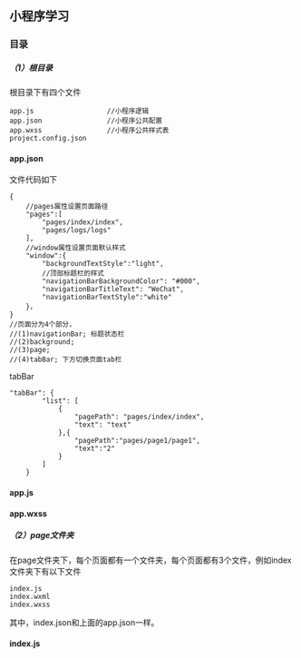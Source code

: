 ## 小程序学习  
### 目录 
##### （1）根目录  
根目录下有四个文件  

	app.js					//小程序逻辑
	app.json				//小程序公共配置
	app.wxss				//小程序公共样式表
	project.config.json

#### app.json  
文件代码如下

	{
		//pages属性设置页面路径
		"pages":[						
    		"pages/index/index",
    		"pages/logs/logs"
		],
		//window属性设置页面默认样式
		"window":{
    		"backgroundTextStyle":"light",
			//顶部标题栏的样式
    		"navigationBarBackgroundColor": "#000",
    		"navigationBarTitleText": "WeChat",
			"navigationBarTextStyle":"white"
		}，	
	} 
	//页面分为4个部分，
	//(1)navigationBar; 标题状态栏
	//(2)background;
	//(3)page;
	//(4)tabBar; 下方切换页面tab栏  
tabBar
		
	"tabBar": {
	    	"list": [
				{
					"pagePath": "pages/index/index",
					"text": "text"
				},{
					"pagePath":"pages/page1/page1",
					"text":"2"
				}
			]
		}
	


#### app.js  

#### app.wxss  


##### （2）page文件夹  
在page文件夹下，每个页面都有一个文件夹，每个页面都有3个文件，例如index文件夹下有以下文件  
	
	index.js  
	index.wxml
	index.wxss  

其中，index.json和上面的app.json一样。  
#### index.js  
	
	

